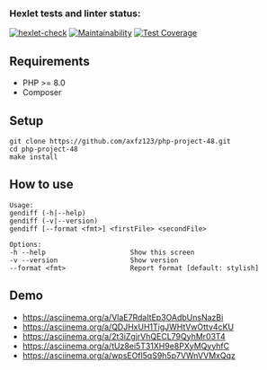 ### Hexlet tests and linter status:
[![hexlet-check](https://github.com/axfz123/php-project-48/actions/workflows/hexlet-check.yml/badge.svg)](https://github.com/axfz123/php-project-48/actions/workflows/hexlet-check.yml)
[![Maintainability](https://api.codeclimate.com/v1/badges/6b53761fb0d1ecdf669a/maintainability)](https://codeclimate.com/github/axfz123/php-project-48/maintainability)
[![Test Coverage](https://api.codeclimate.com/v1/badges/6b53761fb0d1ecdf669a/test_coverage)](https://codeclimate.com/github/axfz123/php-project-48/test_coverage)

## Requirements

- PHP >= 8.0
- Composer

## Setup

```
git clone https://github.com/axfz123/php-project-48.git
cd php-project-48
make install
```

## How to use

```
Usage:
gendiff (-h|--help)
gendiff (-v|--version)
gendiff [--format <fmt>] <firstFile> <secondFile>

Options:
-h --help                     Show this screen
-v --version                  Show version
--format <fmt>                Report format [default: stylish]
```

## Demo

* https://asciinema.org/a/VlaE7RdaItEp3OAdbUnsNazBi
* https://asciinema.org/a/QDJHxUH1TigJWHtVwOttv4cKU
* https://asciinema.org/a/2t3iZgjrVhQECL79QyhMr03T4
* https://asciinema.org/a/tUz8ei5T31XH9e8PXyMQyyhfC
* https://asciinema.org/a/wpsEOfl5qS9h5p7VWnVVMxQqz
